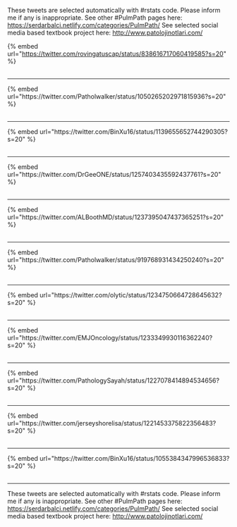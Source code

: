 

These tweets are selected automatically with #rstats code. Please inform me if any is inappropriate.
See other #PulmPath pages here: https://serdarbalci.netlify.com/categories/PulmPath/ 
See selected social media based textbook project here: http://www.patolojinotlari.com/

{% embed url="https://twitter.com/rovingatuscap/status/838616717060419585?s=20" %}<br>
<br>
<hr>
{% embed url="https://twitter.com/Patholwalker/status/1050265202971815936?s=20" %}<br>
<br>
<hr>
{% embed url="https://twitter.com/BinXu16/status/1139655652744290305?s=20" %}<br>
<br>
<hr>
{% embed url="https://twitter.com/DrGeeONE/status/1257403435592437761?s=20" %}<br>
<br>
<hr>
{% embed url="https://twitter.com/ALBoothMD/status/1237395047437365251?s=20" %}<br>
<br>
<hr>
{% embed url="https://twitter.com/Patholwalker/status/919768931434250240?s=20" %}<br>
<br>
<hr>
{% embed url="https://twitter.com/olytic/status/1234750664728645632?s=20" %}<br>
<br>
<hr>
{% embed url="https://twitter.com/EMJOncology/status/1233349930116362240?s=20" %}<br>
<br>
<hr>
{% embed url="https://twitter.com/PathologySayah/status/1227078414894534656?s=20" %}<br>
<br>
<hr>
{% embed url="https://twitter.com/jerseyshorelisa/status/1221453375822356483?s=20" %}<br>
<br>
<hr>
{% embed url="https://twitter.com/BinXu16/status/1055384347996536833?s=20" %}<br>
<br>
<hr>


These tweets are selected automatically with #rstats code. Please inform me if any is inappropriate.
See other #PulmPath pages here: https://serdarbalci.netlify.com/categories/PulmPath/ 
See selected social media based textbook project here: http://www.patolojinotlari.com/
